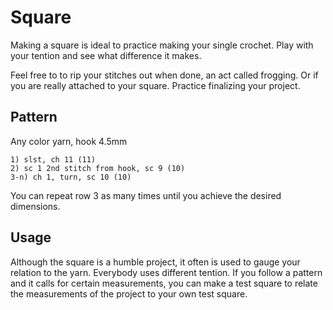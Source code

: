 # Square
Making a square is ideal to practice making your single crochet.
Play with your tention and see what difference it makes.

Feel free to to rip your stitches out when done, an act called frogging.
Or if you are really attached to your square. Practice finalizing your project.

## Pattern

Any color yarn, hook 4.5mm


```plain
1) slst, ch 11 (11)
2) sc 1 2nd stitch from hook, sc 9 (10)
3-n) ch 1, turn, sc 10 (10) 
```

You can repeat row 3 as many times until you achieve the desired dimensions.

## Usage
Although the square is a humble project, it often is used to gauge your relation
to the yarn. Everybody uses different tention. If you follow a pattern
and it calls for certain measurements, you can make a test square to relate the
measurements of the project to your own test square.
